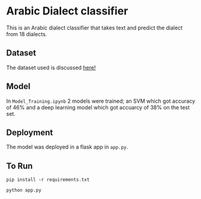 # Arabic Dialect classifier
This is an Arabic dialect classifier that takes text and predict the dialect from 18 dialects.

## Dataset
The dataset used is discussed [here!](https://arxiv.org/pdf/2005.06557.pdf)

## Model 
In `Model_Training.ipynb` 2 models were trained; an SVM which got accuracy of 46% and a deep learning model which got accuarcy of 38% on the test set.

## Deployment
The model was deployed in a flask app in `app.py`.

## To Run 
```
pip install -r requirements.txt
```
```
python app.py
```